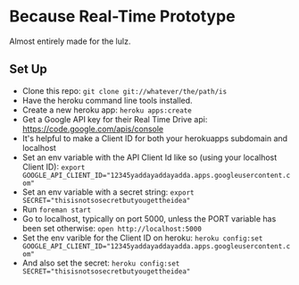 Because Real-Time Prototype
===========================

Almost entirely made for the lulz.

Set Up
------

* Clone this repo: `git clone git://whatever/the/path/is`
* Have the heroku command line tools installed.
* Create a new heroku app: `heroku apps:create`
* Get a Google API key for their Real Time Drive api: https://code.google.com/apis/console
 * It's helpful to make a Client ID for both your herokuapps subdomain and localhost
* Set an env variable with the API Client Id like so (using your localhost Client ID): `export GOOGLE_API_CLIENT_ID="12345yaddayaddayadda.apps.googleusercontent.com"`
* Set an env variable with a secret string: `export SECRET="thisisnotsosecretbutyougettheidea"`
* Run `foreman start`
* Go to localhost, typically on port 5000, unless the PORT variable has been set otherwise: `open http://localhost:5000`
* Set the env varible for the Client ID on heroku: `heroku config:set GOOGLE_API_CLIENT_ID="12345yaddayaddayadda.apps.googleusercontent.com"`
* And also set the secret: `heroku config:set SECRET="thisisnotsosecretbutyougettheidea"`
